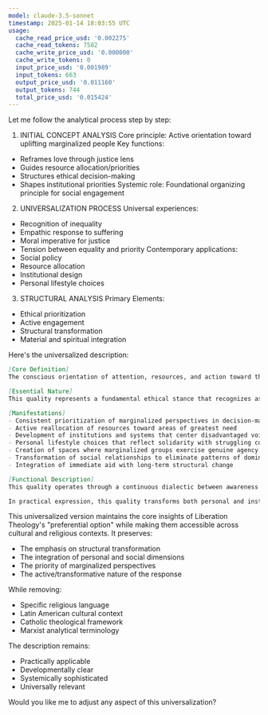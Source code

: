 ```yaml
---
model: claude-3.5-sonnet
timestamp: 2025-01-14 18:03:55 UTC
usage:
  cache_read_price_usd: '0.002275'
  cache_read_tokens: 7582
  cache_write_price_usd: '0.000000'
  cache_write_tokens: 0
  input_price_usd: '0.001989'
  input_tokens: 663
  output_price_usd: '0.011160'
  output_tokens: 744
  total_price_usd: '0.015424'
---
```


Let me follow the analytical process step by step:

1. INITIAL CONCEPT ANALYSIS
Core principle: Active orientation toward uplifting marginalized people
Key functions:
- Reframes love through justice lens
- Guides resource allocation/priorities
- Structures ethical decision-making
- Shapes institutional priorities
Systemic role: Foundational organizing principle for social engagement

2. UNIVERSALIZATION PROCESS
Universal experiences:
- Recognition of inequality
- Empathic response to suffering
- Moral imperative for justice
- Tension between equality and priority
Contemporary applications:
- Social policy
- Resource allocation
- Institutional design
- Personal lifestyle choices

3. STRUCTURAL ANALYSIS
Primary Elements:
- Ethical prioritization
- Active engagement
- Structural transformation
- Material and spiritual integration

Here's the universalized description:

```markdown
[Core Definition]
The conscious orientation of attention, resources, and action toward those experiencing marginalization or systemic disadvantage, combined with the recognition that addressing their needs holds priority in ethical decision-making and social organization. This orientation integrates personal commitment with structural transformation.

[Essential Nature]
This quality represents a fundamental ethical stance that recognizes asymmetry in human relationships and social structures, demanding differential response based on need and vulnerability. It combines clear-eyed recognition of inequality with active commitment to transformation, operating simultaneously at personal and systemic levels. Unlike simple charity or general benevolence, it encompasses a structural analysis of disadvantage while maintaining the immediacy of personal response to suffering. The quality manifests as both an organizing principle for social action and an internal orientation of consciousness.

[Manifestations]
- Consistent prioritization of marginalized perspectives in decision-making
- Active reallocation of resources toward areas of greatest need
- Development of institutions and systems that center disadvantaged voices
- Personal lifestyle choices that reflect solidarity with struggling communities
- Creation of spaces where marginalized groups exercise genuine agency
- Transformation of social relationships to eliminate patterns of domination
- Integration of immediate aid with long-term structural change

[Functional Description]
This quality operates through a continuous dialectic between awareness and action, where growing recognition of systemic inequalities informs increasingly sophisticated responses. It begins with emotional resonance with suffering but develops into structural understanding and strategic action. The quality matures through stages: from simple helping impulses, through recognition of systemic causes, to sophisticated integration of immediate response with long-term transformation.

In practical expression, this quality transforms both personal and institutional decision-making processes. It manifests in systematic prioritization of marginalized voices, strategic resource allocation, and development of new organizational forms that center disadvantaged perspectives. Rather than occasional charitable acts, it produces consistent patterns of preferential action and structural reorganization aimed at eliminating the conditions that create marginalization.
```

This universalized version maintains the core insights of Liberation Theology's "preferential option" while making them accessible across cultural and religious contexts. It preserves:
- The emphasis on structural transformation
- The integration of personal and social dimensions
- The priority of marginalized perspectives
- The active/transformative nature of the response

While removing:
- Specific religious language
- Latin American cultural context
- Catholic theological framework
- Marxist analytical terminology

The description remains:
- Practically applicable
- Developmentally clear
- Systemically sophisticated
- Universally relevant

Would you like me to adjust any aspect of this universalization?